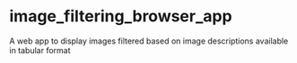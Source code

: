 # image_filtering_browser_app
A web app to display images filtered based on image descriptions available in tabular format
